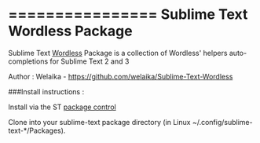 ================
Sublime Text Wordless Package
================

Sublime Text [Wordless](https://github.com/welaika/wordless) Package is a collection of Wordless' helpers auto-completions for Sublime Text 2 and 3

Author : Welaika - https://github.com/welaika/Sublime-Text-Wordless

###Install instructions :

Install via the ST [package control](https://sublime.wbond.net/docs/usage)

Clone into your sublime-text package directory (in Linux ~/.config/sublime-text-*/Packages).
